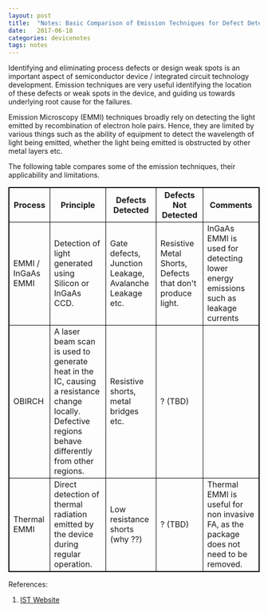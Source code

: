 ```yaml
---
layout: post
title:  "Notes: Basic Comparison of Emission Techniques for Defect Detection"
date:   2017-06-18
categories: devicenotes
tags: notes
---
```

<style type="text/css">
table{
    border-collapse: collapse;
    border-spacing: 10 px 20 px;
    border:1px solid #000000;
}

th{
    border:1px solid #000000;
}

td{
    border:1px solid #000000;
}
</style>

Identifying and eliminating process defects or design weak spots is an important aspect of semiconductor device / integrated circuit technology development. Emission techniques are very useful identifying the location of these defects or weak spots in the device, and guiding us towards underlying root cause for the failures. 

Emission Microscopy (EMMI) techniques broadly rely on detecting the light emitted by recombination of electron hole pairs. Hence, they are limited by various things such as the ability of equipment to detect the wavelength of light being emitted, whether the light being emitted is obstructed by other metal layers etc. 

The following table compares some of the emission techniques, their applicability and limitations. 

| Process | Principle | Defects Detected | Defects Not Detected | Comments |
| - | - | - | - | - |
| EMMI / InGaAs EMMI | Detection of light generated using Silicon or InGaAs CCD.  | Gate defects, Junction Leakage, Avalanche Leakage etc. | Resistive Metal Shorts, Defects that don't produce light.  | InGaAs EMMI is used for detecting lower energy emissions such as leakage currents |
| OBIRCH | A laser beam scan is used to generate heat in the IC, causing a resistance change locally. Defective regions behave differently from other regions.  | Resistive shorts, metal bridges etc.  | ? (TBD) |  |
| Thermal EMMI | Direct detection of thermal radiation emitted by the device during regular operation.  | Low resistance shorts (why ??) | ? (TBD) | Thermal EMMI is useful for non invasive FA, as the package does not need to be removed.  |

References:
1. [IST Website](http://www.istgroup.com/english/3_service/03_01_list.php?MID=43)